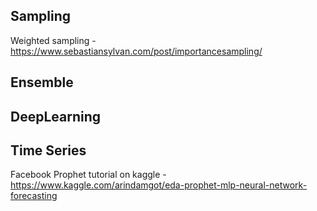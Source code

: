 ## Sampling
Weighted sampling - https://www.sebastiansylvan.com/post/importancesampling/

## Ensemble

## DeepLearning

## Time Series
Facebook Prophet tutorial on kaggle - https://www.kaggle.com/arindamgot/eda-prophet-mlp-neural-network-forecasting
